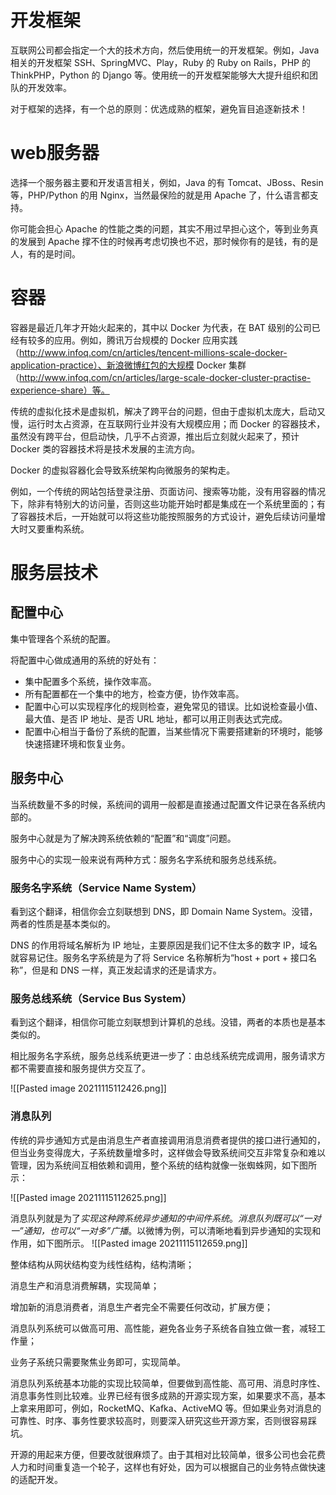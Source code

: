# 开发框架
互联网公司都会指定一个大的技术方向，然后使用统一的开发框架。例如，Java 相关的开发框架 SSH、SpringMVC、Play，Ruby 的 Ruby on Rails，PHP 的 ThinkPHP，Python 的 Django 等。使用统一的开发框架能够大大提升组织和团队的开发效率。

对于框架的选择，有一个总的原则：优选成熟的框架，避免盲目追逐新技术！

# web服务器
选择一个服务器主要和开发语言相关，例如，Java 的有 Tomcat、JBoss、Resin 等，PHP/Python 的用 Nginx，当然最保险的就是用 Apache 了，什么语言都支持。

你可能会担心 Apache 的性能之类的问题，其实不用过早担心这个，等到业务真的发展到 Apache 撑不住的时候再考虑切换也不迟，那时候你有的是钱，有的是人，有的是时间。
 
 # 容器
 容器是最近几年才开始火起来的，其中以 Docker 为代表，在 BAT 级别的公司已经有较多的应用。例如，腾讯万台规模的 Docker 应用实践（http://www.infoq.com/cn/articles/tencent-millions-scale-docker-application-practice）、新浪微博红包的大规模 Docker 集群（http://www.infoq.com/cn/articles/large-scale-docker-cluster-practise-experience-share）等。
 
 传统的虚拟化技术是虚拟机，解决了跨平台的问题，但由于虚拟机太庞大，启动又慢，运行时太占资源，在互联网行业并没有大规模应用；而 Docker 的容器技术，虽然没有跨平台，但启动快，几乎不占资源，推出后立刻就火起来了，预计 Docker 类的容器技术将是技术发展的主流方向。
 
 Docker 的虚拟容器化会导致系统架构向微服务的架构走。
 
 例如，一个传统的网站包括登录注册、页面访问、搜索等功能，没有用容器的情况下，除非有特别大的访问量，否则这些功能开始时都是集成在一个系统里面的；有了容器技术后，一开始就可以将这些功能按照服务的方式设计，避免后续访问量增大时又要重构系统。
 
 # 服务层技术
 
 ## 配置中心
 
 集中管理各个系统的配置。
 
 将配置中心做成通用的系统的好处有：
 - 集中配置多个系统，操作效率高。
 - 所有配置都在一个集中的地方，检查方便，协作效率高。
 - 配置中心可以实现程序化的规则检查，避免常见的错误。比如说检查最小值、最大值、是否 IP 地址、是否 URL 地址，都可以用正则表达式完成。
 - 配置中心相当于备份了系统的配置，当某些情况下需要搭建新的环境时，能够快速搭建环境和恢复业务。

## 服务中心
当系统数量不多的时候，系统间的调用一般都是直接通过配置文件记录在各系统内部的。

服务中心就是为了解决跨系统依赖的“配置”和“调度”问题。

服务中心的实现一般来说有两种方式：服务名字系统和服务总线系统。


### 服务名字系统（Service Name System）

看到这个翻译，相信你会立刻联想到 DNS，即 Domain Name System。没错，两者的性质是基本类似的。

DNS 的作用将域名解析为 IP 地址，主要原因是我们记不住太多的数字 IP，域名就容易记住。服务名字系统是为了将 Service 名称解析为“host + port + 接口名称”，但是和 DNS 一样，真正发起请求的还是请求方。

### 服务总线系统（Service Bus System）

看到这个翻译，相信你可能立刻联想到计算机的总线。没错，两者的本质也是基本类似的。

相比服务名字系统，服务总线系统更进一步了：由总线系统完成调用，服务请求方都不需要直接和服务提供方交互了。

![[Pasted image 20211115112426.png]]

### 消息队列

传统的异步通知方式是由消息生产者直接调用消息消费者提供的接口进行通知的，但当业务变得庞大，子系统数量增多时，这样做会导致系统间交互非常复杂和难以管理，因为系统间互相依赖和调用，整个系统的结构就像一张蜘蛛网，如下图所示：

![[Pasted image 20211115112625.png]]

消息队列就是为了*实现这种跨系统异步通知的中间件系统*。*消息队列既可以“一对一”通知，也可以“一对多”广播*。以微博为例，可以清晰地看到异步通知的实现和作用，如下图所示。
![[Pasted image 20211115112659.png]]


整体结构从网状结构变为线性结构，结构清晰；

消息生产和消息消费解耦，实现简单；

增加新的消息消费者，消息生产者完全不需要任何改动，扩展方便；

消息队列系统可以做高可用、高性能，避免各业务子系统各自独立做一套，减轻工作量；

业务子系统只需要聚焦业务即可，实现简单。

消息队列系统基本功能的实现比较简单，但要做到高性能、高可用、消息时序性、消息事务性则比较难。业界已经有很多成熟的开源实现方案，如果要求不高，基本上拿来用即可，例如，RocketMQ、Kafka、ActiveMQ 等。但如果业务对消息的可靠性、时序、事务性要求较高时，则要深入研究这些开源方案，否则很容易踩坑。

开源的用起来方便，但要改就很麻烦了。由于其相对比较简单，很多公司也会花费人力和时间重复造一个轮子，这样也有好处，因为可以根据自己的业务特点做快速的适配开发。
